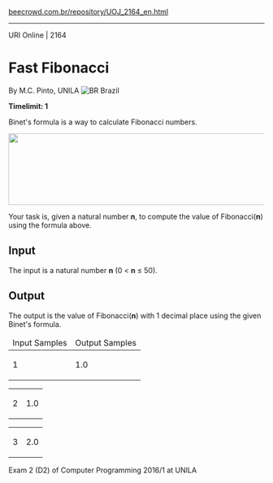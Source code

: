 <p><a href="https://www.beecrowd.com.br/repository/UOJ_2164_en.html">beecrowd.com.br/repository/UOJ_2164_en.html</a></p><hr>
<div>
  <span>URI Online | 2164</span>
  <h1>Fast Fibonacci</h1>
  <div>
    <p>By M.C. Pinto, UNILA <img src="https://resources.beecrowd.com.br/gallery/images/flags/br.gif" alt="BR"> Brazil</p>
  </div>
  <strong>Timelimit: 1</strong>
</div>
<div>
<div>
  <p>Binet's formula is a way to calculate Fibonacci numbers.</p>
  <p align="center"><img alt="" src="https://resources.beecrowd.com.br/gallery/images/contests/944.png" style="height:141px; width:549px"></p>
  <p>Your task is, given a natural number <strong>n</strong>, to compute the value of Fibonacci(<strong>n</strong>) using the formula above.</p>
</div>
<h2>Input</h2>
<div>
  <p>The input is a natural number <strong>n</strong> (0 &lt; <strong>n</strong> ≤ 50).</p>
</div>
<h2>Output</h2>
<div>
  <p>The output is the value of Fibonacci(<strong>n</strong>) with 1 decimal place using the given Binet's formula.</p>
</div>
<div></div>
<table>
  <thead>
    <tr>
      <td>Input Samples</td>
      <td>Output Samples</td>
    </tr>
  </thead>
  <tbody>
    <tr>
      <td>
        <p>1</p>
      </td>
      <td>
        <p>1.0</p>
      </td>
    </tr>
  </tbody>
</table>
<div></div>
<table>
  <thead>
  </thead>
  <tbody>
    <tr>
      <td>
        <p>2</p>
      </td>
      <td>
        <p>1.0</p>
      </td>
    </tr>
  </tbody>
</table>
<div></div>
  <table>
    <thead>
    </thead>
    <tbody>
      <tr>
        <td>
          <p>3</p>
        </td>
        <td>
          <p>2.0</p>
        </td>
      </tr>
    </tbody>
  </table>
  <p>
  Exam 2 (D2) of Computer Programming 2016/1 at UNILA</p>
</div>
